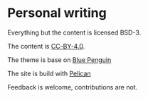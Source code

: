 # Personal writing

Everything but the content is licensed BSD-3.

The content is [CC-BY-4.0](https://creativecommons.org/licenses/by/4.0/legalcode).

The theme is base on [Blue Penguin](https://github.com/jody-frankowski/blue-penguin)

The site is build with [Pelican](http://getpelican.com)

Feedback is welcome, contributions are not.
